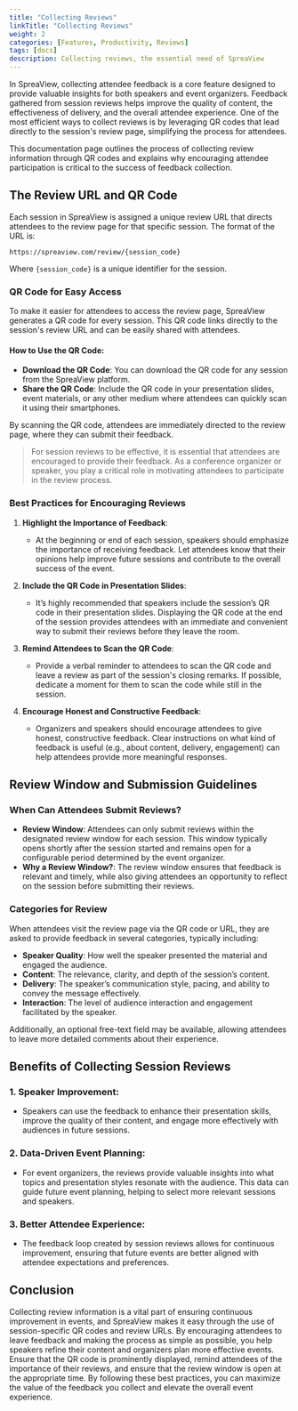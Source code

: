 ```yaml
---
title: "Collecting Reviews"
linkTitle: "Collecting Reviews"
weight: 2
categories: [Features, Productivity, Reviews]
tags: [docs]
description: Collecting reviews, the essential need of SpreaView
---
```


In SpreaView, collecting attendee feedback is a core feature designed to provide valuable insights for both speakers and event organizers. Feedback gathered from session reviews helps improve the quality of content, the effectiveness of delivery, and the overall attendee experience. One of the most efficient ways to collect reviews is by leveraging QR codes that lead directly to the session's review page, simplifying the process for attendees.

This documentation page outlines the process of collecting review information through QR codes and explains why encouraging attendee participation is critical to the success of feedback collection.

## The Review URL and QR Code

Each session in SpreaView is assigned a unique review URL that directs attendees to the review page for that specific session. The format of the URL is:

```
https://spreaview.com/review/{session_code}
```

Where `{session_code}` is a unique identifier for the session.

### QR Code for Easy Access

To make it easier for attendees to access the review page, SpreaView generates a QR code for every session. This QR code links directly to the session's review URL and can be easily shared with attendees.

#### How to Use the QR Code:

- **Download the QR Code**: You can download the QR code for any session from the SpreaView platform.
- **Share the QR Code**: Include the QR code in your presentation slides, event materials, or any other medium where attendees can quickly scan it using their smartphones.

By scanning the QR code, attendees are immediately directed to the review page, where they can submit their feedback.

> For session reviews to be effective, it is essential that attendees are encouraged to provide their feedback. As a conference organizer or speaker, you play a critical role in motivating attendees to participate in the review process.

### Best Practices for Encouraging Reviews

1. **Highlight the Importance of Feedback**:
   - At the beginning or end of each session, speakers should emphasize the importance of receiving feedback. Let attendees know that their opinions help improve future sessions and contribute to the overall success of the event.
2. **Include the QR Code in Presentation Slides**:

   - It’s highly recommended that speakers include the session’s QR code in their presentation slides. Displaying the QR code at the end of the session provides attendees with an immediate and convenient way to submit their reviews before they leave the room.

3. **Remind Attendees to Scan the QR Code**:

   - Provide a verbal reminder to attendees to scan the QR code and leave a review as part of the session's closing remarks. If possible, dedicate a moment for them to scan the code while still in the session.

4. **Encourage Honest and Constructive Feedback**:
   - Organizers and speakers should encourage attendees to give honest, constructive feedback. Clear instructions on what kind of feedback is useful (e.g., about content, delivery, engagement) can help attendees provide more meaningful responses.

## Review Window and Submission Guidelines

### When Can Attendees Submit Reviews?

- **Review Window**: Attendees can only submit reviews within the designated review window for each session. This window typically opens shortly after the session started and remains open for a configurable period determined by the event organizer.
- **Why a Review Window?**: The review window ensures that feedback is relevant and timely, while also giving attendees an opportunity to reflect on the session before submitting their reviews.

### Categories for Review

When attendees visit the review page via the QR code or URL, they are asked to provide feedback in several categories, typically including:

- **Speaker Quality**: How well the speaker presented the material and engaged the audience.
- **Content**: The relevance, clarity, and depth of the session’s content.
- **Delivery**: The speaker’s communication style, pacing, and ability to convey the message effectively.
- **Interaction**: The level of audience interaction and engagement facilitated by the speaker.

Additionally, an optional free-text field may be available, allowing attendees to leave more detailed comments about their experience.

## Benefits of Collecting Session Reviews

### 1. **Speaker Improvement**:

- Speakers can use the feedback to enhance their presentation skills, improve the quality of their content, and engage more effectively with audiences in future sessions.

### 2. **Data-Driven Event Planning**:

- For event organizers, the reviews provide valuable insights into what topics and presentation styles resonate with the audience. This data can guide future event planning, helping to select more relevant sessions and speakers.

### 3. **Better Attendee Experience**:

- The feedback loop created by session reviews allows for continuous improvement, ensuring that future events are better aligned with attendee expectations and preferences.

## Conclusion

Collecting review information is a vital part of ensuring continuous improvement in events, and SpreaView makes it easy through the use of session-specific QR codes and review URLs. By encouraging attendees to leave feedback and making the process as simple as possible, you help speakers refine their content and organizers plan more effective events. Ensure that the QR code is prominently displayed, remind attendees of the importance of their reviews, and ensure that the review window is open at the appropriate time. By following these best practices, you can maximize the value of the feedback you collect and elevate the overall event experience.
